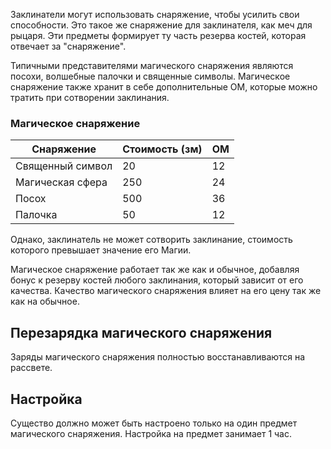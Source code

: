 Заклинатели могут использовать снаряжение, чтобы усилить свои способности. Это такое же снаряжение для заклинателя, как меч для рыцаря. Эти предметы формирует ту часть резерва костей, которая отвечает за "снаряжение".

Типичными представителями магического снаряжения являются посохи, волшебные палочки и священные символы. Магическое снаряжение также хранит в себе дополнительные ОМ, которые можно тратить при сотворении заклинания.

### Магическое снаряжение
Снаряжение|Стоимость (зм)|ОМ
-|-|-
Священный символ|20|12
Магическая сфера|250|24
Посох|500|36
Палочка|50|12

Однако, заклинатель не может сотворить заклинание, стоимость которого превышает значение его Магии.

Магическое снаряжение работает так же как и обычное, добавляя бонус к резерву костей любого заклинания, который зависит от его качества. Качество магического снаряжения влияет на его цену так же как на обычное.

## Перезарядка магического снаряжения
Заряды магического снаряжения полностью восстанавливаются на рассвете.

## Настройка
Существо должно может быть настроено только на один предмет магического снаряжения. Настройка на предмет занимает 1 час.